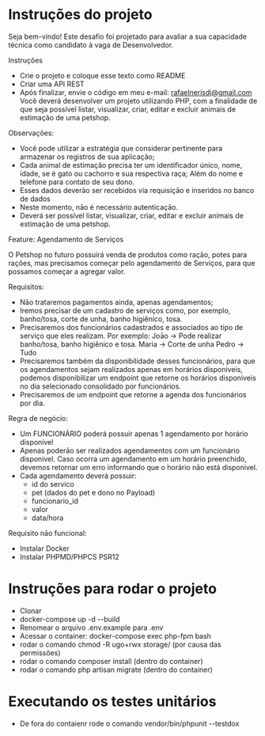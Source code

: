 # Instruções do projeto

Seja bem-vindo! Este desafio foi projetado para avaliar a sua capacidade técnica como candidato à vaga de Desenvolvedor.

Instruções
- Crie o projeto e coloque esse texto como README
- Criar uma API REST
- Após finalizar, envie o código em meu e-mail: rafaelnerisdj@gmail.com
Você deverá desenvolver um projeto utilizando PHP, com a finalidade de que seja possível listar, visualizar, criar, editar e excluir animais de estimação de uma petshop.

Observações:
- Você pode utilizar a estratégia que considerar pertinente para armazenar os registros de sua aplicação;
- Cada animal de estimação precisa ter um identificador único, nome, idade, se é gato ou cachorro e sua respectiva raça; Além do nome e telefone para contato de seu dono.
- Esses dados deverāo ser recebidos via requisiçāo e inseridos no banco de dados
- Neste momento, nāo é necessário autenticaçāo.
- Deverá ser possível listar, visualizar, criar, editar e excluir animais de estimação de uma petshop.

Feature: Agendamento de Serviços

O Petshop no futuro possuirá venda de produtos como raçāo, potes para rações, mas precisamos começar pelo agendamento de Serviços, para que possamos começar a agregar valor.

Requisitos:
- Nāo trataremos pagamentos ainda, apenas agendamentos;
- Iremos precisar de um cadastro de serviços como, por exemplo, banho/tosa, corte de unha, banho higiênico, tosa.
- Precisaremos dos funcionários cadastrados e associados ao tipo de serviço que eles realizam. Por exemplo: 
Joāo -> Pode realizar banho/tosa, banho higiênico e tosa.
Maria -> Corte de unha
Pedro -> Tudo
- Precisaremos também da disponibilidade desses funcionários, para que os agendamentos sejam realizados apenas em horários disponiveis, podemos disponibilizar um endpoint que retorne os horários disponiveis no dia selecionado consolidado por funcionários.
- Precisaremos de um endpoint que retorne a agenda dos funcionários por dia.

Regra de negócio:

- Um FUNCIONÁRIO poderá possuir apenas 1 agendamento por horário disponível
- Apenas poderāo ser realizados agendamentos com um funcionário disponivel. Caso ocorra um agendamento em um horário preenchido, devemos retornar um erro informando que o horário nāo está disponivel.
- Cada agendamento deverá possuir:
	- id do servico
	- pet (dados do pet e dono no Payload)
	- funcionario_id
	- valor
	- data/hora
	
Requisito nāo funcional:
- Instalar Docker
- Instalar PHPMD/PHPCS PSR12

# Instruções para rodar o projeto

- Clonar
- docker-compose up -d --build
- Renomear o arquivo .env.example para .env
- Acessar o container: docker-compose exec php-fpm bash
- rodar o comando chmod -R ugo+rwx storage/ (por causa das permissões)
- rodar o comando composer install (dentro do container)
- rodar o comando php artisan migrate (dentro do container)

# Executando os testes unitários

- De fora do contaienr rode o comando vendor/bin/phpunit  --testdox 